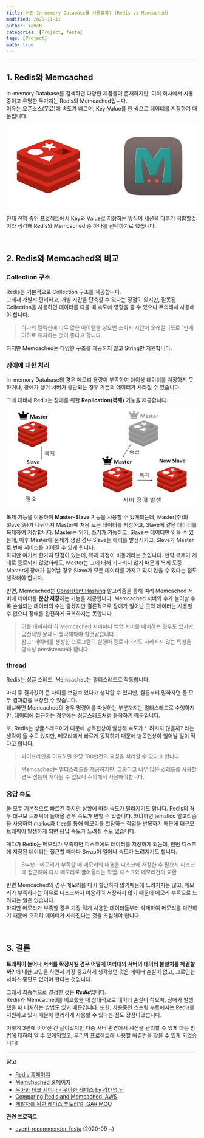 ```yaml
---
title: 어떤 In-memory Database를 사용할까? (Redis vs Memcached)
modified: 2020-11-11
author: Yo0oN
categories: [Project, festa]
tags: [Project]
math: true
---
```


<hr>

## 1. Redis와 Memcached
In-memory Database를 검색하면 다양한 제품들이 존재하지만, 여러 회사에서 사용 중이고 유명한 두가지는 Redis와 Memcached입니다.<br>
이유는 오픈소스(무료)에 속도가 빠르며, Key-Value를 한 쌍으로 데이터를 저장하기 때문입니다.

![Redis vs Memcached](/images/posts/Project/event-recommender-festa/대용량트래픽/RedisVSMemcached.jpg)

현재 진행 중인 프로젝트에서 Key와 Value로 저장하는 방식이 세션을 다루기 적합할것이라 생각해 Redis와 Memcached 중 하나를 선택하기로 했습니다.

<br>

## 2. Redis와 Memcached의 비교

### Collection 구조
Redis는 기본적으로 Collection 구조를 제공합니다.<br>
그래서 개발시 편리하고, 개발 시간을 단축할 수 있다는 장점이 있지만, 잘못된 Collection을 사용하면 데이터를 다룰 때 속도에 영향을 줄 수 있으니 주의해서 사용해야 합니다.<br>
> 하나의 컬렉션에 너무 많은 아이템을 넣으면 조회시 시간이 오래걸리므로 1만개 이하로 유지하는 것이 좋다고 합니다.

하지만 Memcached는 다양한 구조를 제공하지 않고 String만 지원합니다.<br>

### 장애에 대한 처리
In-memory Database의 경우 메모리 용량이 부족하여 더이상 데이터를 저장하지 못하거나, 장애가 생겨 서버가 중단되는 경우 기존의 데이터가 사라질 수 있습니다.

그에 대비해 Redis는 장애를 위한 **Replication(복제)** 기능을 제공합니다.

![Master-Slave구조](/images/posts/Project/event-recommender-festa/대용량트래픽/RedisMasterSlave.jpg)

복제 기능을 이용하여 **Master-Slave** 기능을 사용할 수 있게되는데, Master(주)와 Slave(종)가 나뉘어져 Master에 처음 모든 데이터를 저장하고, Slave에 같은 데이터를 복제하여 저장합니다.
Master는 읽기, 쓰기가 가능하고, Slave는 데이터만 읽을 수 있는데, 이후 Master에 문제가 생길 경우 Slave는 에러를 발생시키고, Slave가 Master로 변해 서비스를 이어갈 수 있게 됩니다.<br>
하지만 여기서 한가지 단점이 있는데, 복제 과정이 비동기라는 것입니다. 만약 복제가 제대로 종료되지 않았더라도, Master는 그에 대해 기다리지 않기 때문에 복제 도중 Master에 장애가 일어날 경우 Slave가 모든 데이터를 가지고 있지 않을 수 있다는 점도 생각해야 합니다.

반면, Memcached는 [Consistent Hashing](https://ko.wikipedia.org/wiki/%EC%9D%BC%EA%B4%80%EB%90%9C_%ED%95%B4%EC%8B%B1) 알고리즘을 통해 여러 Memcached 서버에 데이터를 **분산 저장**하는 기능을 제공합니다. Memcached 서버의 수가 늘어날 수록 손실되는 데이터의 수는 줄겠지만 결론적으로 장애가 일어난 곳의 데이터는 사용할 수 없으니 장애를 완전하게 극복하지는 못합니다.<br>
> 이를 대비하여 각 Memcached 서버마다 백업 서버를 배치하는 경우도 있지만, 금전적인 문제도 생각해봐야 할것같습니다..<br>
> 참고! 데이터를 생성한 프로그램의 실행이 종료되더라도 사라지지 않는 특성을 영속성 persistence라 합니다.

### thread
Redis는 싱글 스레드, Memcached는 멀티스레드로 작동합니다.

마치 두 결과값이 큰 차이를 보일수 있다고 생각할 수 있지만, 결론부터 말하자면 둘 모두 결과값을 보장할 수 있습니다.<br>
왜냐하면 Memcached의 경우 명령어를 파싱하는 부분까지는 멀티스레드로 수행하지만, 데이터에 접근하는 경우에는 싱글스레드처럼 동작하기 때문입니다.

또, Redis는 싱글스레드이기 때문에 병목현상이 발생해 속도가 느려지지 않을까? 라는 생각이 들 수도 있지만, 메모리에서 빠르게 동작하기 때문에 병목현상이 일어날 일이 적다고 합니다.<br>
> 파이프라인을 이요하면 초당 100만건의 요청을 처리할 수 있다고 합니다.

> Memcached는 멀티스레드를 제공하지만, 그렇다고 너무 많은 스레드를 사용할 경우 성능이 저하될 수 있으니 주의해서 사용해야합니다.

### 응답 속도
둘 모두 기본적으로 빠르긴 하지만 상황에 따라 속도가 달라지기도 합니다. Redis의 경우 대규모 트래픽이 들어올 경우 속도가 변할 수 있습니다.
왜냐하면 jemalloc 알고리즘을 사용하여 malloc과 free를 통해 메모리를 할당하는 작업을 반복하기 때문에 대규모 트래픽이 발생하게 되면 응답 속도가 느려질 수도 있습니다.

게다가 Redis는 메모리가 부족하면 디스크에도 데이터를 저장하게 되는데, 한번 디스크에 저장된 데이터는 접근할 때마다 Swap이 일어나 속도가 느려지기도 합니다.<br>
> Swap : 메모리가 부족할 때 메모리의 내용을 디스크에 저장한 후 필요시 디스크에 접근하여 다시 메모리로 끌어올리는 작업. 디스크와 메모리간의 교환

반면 Memcached의 경우 메모리를 다시 할당하지 않기때문에 느려지지는 않고, 메모리가 부족하다는 이유로 디스크까지 이용하여 저장하지 않기 때문에 메모리 부족으로 느려지는 일은 없습니다.<br>
하지만 메모리가 부족할 경우 가장 적게 사용한 데이터들부터 삭제하여 메모리를 마련하기 때문에 오히려 데이터가 사라진다는 것을 조심해야 합니다.

<br>

## 3. 결론

**트래픽이 늘어나 서버를 확장시킬 경우 어떻게 여러대의 서버의 데이터 불일치를 해결할까?** 에 대한 고민을 하면서 가장 중요하게 생각했던 것은 데이터 손실이 없고, 그로인한 서비스 중단도 없어야 한다는 것입니다.

그래서 최종적으로 결정한 것은 ***Redis***입니다.<br>
Redis와 Memcached를 비교했을 때 상대적으로 데이터 손실이 적으며, 장애가 발생했을 때 대처하는 방법도 있기 때문입니다.
또한, 사용중인 스프링 부트에서는 Redis를 지원하고 있기 때문에 편리하게 사용할 수 있다는 점도 장점이었습니다.

이렇게 3편에 이어진 긴 글이었지만 다중 서버 환경에서 세션을 관리할 수 있게 하는 방법에 대하여 알 수 있게되었고, 우리의 프로젝트에 사용할 해결법을 찾을 수 있게 되었습니다!<br>

<hr>

**참고**
- [Redis 홈페이지](https://redis.io/topics/introduction)
- [Memchached 홈페이지](https://memcached.org/about)
- [우아한 테크 세미나 - 우아한 레디스 by 강대명 님](https://youtu.be/mPB2CZiAkKM)
- [Comparing Redis and Memcached, AWS](https://aws.amazon.com/ko/elasticache/redis-vs-memcached/)
- [개발자를 위한 레디스 튜토리얼, GARIMOO](https://medium.com/garimoo/%EA%B0%9C%EB%B0%9C%EC%9E%90%EB%A5%BC-%EC%9C%84%ED%95%9C-%EB%A0%88%EB%94%94%EC%8A%A4-%ED%8A%9C%ED%86%A0%EB%A6%AC%EC%96%BC-01-92aaa24ca8cc)

**관련 프로젝트**
- [event-recommender-festa](https://github.com/f-lab-edu/event-recommender-festa) (2020-09 ~)


